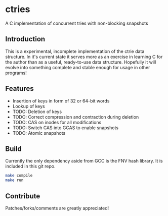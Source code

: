 
ctries
====
A C implementation of concurrent tries with non-blocking snapshots

<a name='introduction'>

Introduction
------------

This is a experimental, incomplete implementation of the ctrie data structure.
In it's current state it serves more as an exercise in learning C for
the author than as a useful, ready-to-use data structure. Hopefully it will
evolve into something complete and stable enough for usage in other programs!


<a name='features'>

Features
--------

  * Insertion of keys in form of 32 or 64-bit words
  * Lookup of keys
  * TODO: Deletion of keys
  * TODO: Correct compression and contraction during deletion
  * TODO: CAS on inodes for all modifications
  * TODO: Switch CAS into GCAS to enable snapshots
  * TODO: Atomic snapshots


<a name='build'>

Build
-----
Currently the only dependency aside from GCC is the FNV hash library.
It is included in this git repo.

```sh
make compile
make run
```

Contribute
----------

Patches/forks/comments are greatly appreciated!

